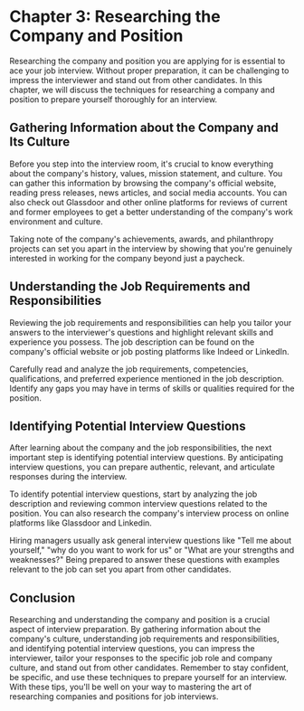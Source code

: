 Chapter 3: Researching the Company and Position
===============================================

Researching the company and position you are applying for is essential to ace your job interview. Without proper preparation, it can be challenging to impress the interviewer and stand out from other candidates. In this chapter, we will discuss the techniques for researching a company and position to prepare yourself thoroughly for an interview.

Gathering Information about the Company and Its Culture
-------------------------------------------------------

Before you step into the interview room, it's crucial to know everything about the company's history, values, mission statement, and culture. You can gather this information by browsing the company's official website, reading press releases, news articles, and social media accounts. You can also check out Glassdoor and other online platforms for reviews of current and former employees to get a better understanding of the company's work environment and culture.

Taking note of the company's achievements, awards, and philanthropy projects can set you apart in the interview by showing that you're genuinely interested in working for the company beyond just a paycheck.

Understanding the Job Requirements and Responsibilities
-------------------------------------------------------

Reviewing the job requirements and responsibilities can help you tailor your answers to the interviewer's questions and highlight relevant skills and experience you possess. The job description can be found on the company's official website or job posting platforms like Indeed or LinkedIn.

Carefully read and analyze the job requirements, competencies, qualifications, and preferred experience mentioned in the job description. Identify any gaps you may have in terms of skills or qualities required for the position.

Identifying Potential Interview Questions
-----------------------------------------

After learning about the company and the job responsibilities, the next important step is identifying potential interview questions. By anticipating interview questions, you can prepare authentic, relevant, and articulate responses during the interview.

To identify potential interview questions, start by analyzing the job description and reviewing common interview questions related to the position. You can also research the company's interview process on online platforms like Glassdoor and Linkedin.

Hiring managers usually ask general interview questions like "Tell me about yourself," "why do you want to work for us" or "What are your strengths and weaknesses?" Being prepared to answer these questions with examples relevant to the job can set you apart from other candidates.

Conclusion
----------

Researching and understanding the company and position is a crucial aspect of interview preparation. By gathering information about the company's culture, understanding job requirements and responsibilities, and identifying potential interview questions, you can impress the interviewer, tailor your responses to the specific job role and company culture, and stand out from other candidates. Remember to stay confident, be specific, and use these techniques to prepare yourself for an interview. With these tips, you'll be well on your way to mastering the art of researching companies and positions for job interviews.
